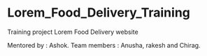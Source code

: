 # Lorem_Food_Delivery_Training

Training project Lorem Food Delivery website

Mentored by : Ashok.
Team members : Anusha, rakesh and Chirag.

